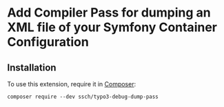 # Add Compiler Pass for dumping an XML file of your Symfony Container Configuration


## Installation

To use this extension, require it in [Composer](https://getcomposer.org/):

```
composer require --dev ssch/typo3-debug-dump-pass
```

### 
